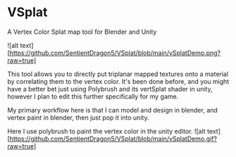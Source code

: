 # VSplat
A Vertex Color Splat map tool for Blender and Unity

![alt text][https://github.com/SentientDragon5/VSplat/blob/main/vSplatDemo.png?raw=true]

This tool allows you to directly put triplanar mapped textures onto a material by correlating them to the vertex color. It's been done before, and you might have a better bet just using Polybrush and its vertSplat shader in unity, however I plan to edit this further specifically for my game. 

My primary workflow here is that I can model and design in blender, and vertex paint in blender, then just pop it into unity.

Here I use polybrush to paint the vertex color in the unity editor.
![alt text][https://github.com/SentientDragon5/VSplat/blob/main/vSplatDemo.gif?raw=true]
